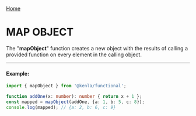 [Home](./../../README.md)

# MAP OBJECT

The "**mapObject**" function creates a new object with the results of calling a provided function on every element in the calling object.

--------------
#### Example:
``` typescript
import { mapObject } from '@kenla/functional';

function addOne(x: number): number { return x + 1 };
const mapped = mapObject(addOne, {a: 1, b: 5, c: 8});
console.log(mapped); // {a: 2, b: 6, c: 9}
```
